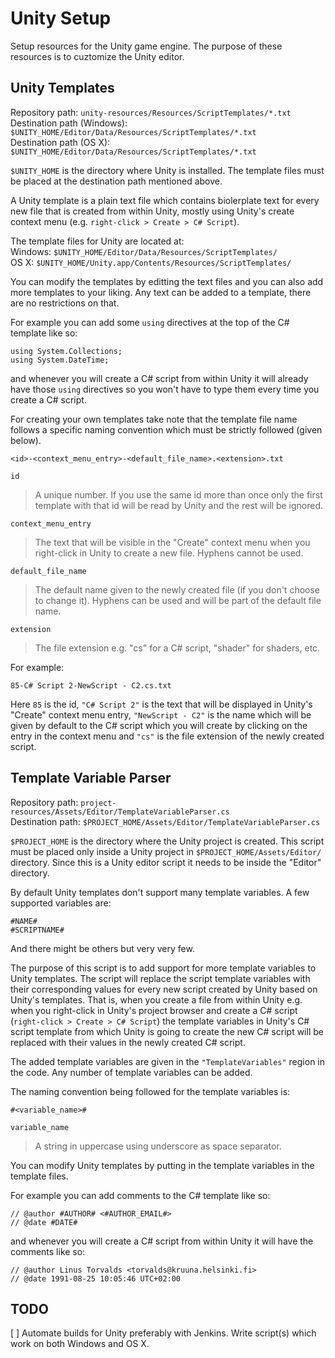 Unity Setup
===========

Setup resources for the Unity game engine. The purpose of these resources is to cuztomize the Unity editor.

## Unity Templates

Repository path: `unity-resources/Resources/ScriptTemplates/*.txt`  
Destination path (Windows): `$UNITY_HOME/Editor/Data/Resources/ScriptTemplates/*.txt`  
Destination path (OS X): `$UNITY_HOME/Editor/Data/Resources/ScriptTemplates/*.txt`

`$UNITY_HOME` is the directory where Unity is installed. The template files must be placed at the destination path mentioned above.

A Unity template is a plain text file which contains biolerplate text for every new file that is created from within Unity, mostly using Unity's create context menu (e.g. `right-click > Create > C# Script`).

The template files for Unity are located at:  
Windows:  `$UNITY_HOME/Editor/Data/Resources/ScriptTemplates/`  
OS X:  `$UNITY_HOME/Unity.app/Contents/Resources/ScriptTemplates/`

You can modify the templates by editting the text files and you can also add more templates to your liking. Any text can be added to a template, there are no restrictions on that.

For example you can add some `using` directives at the top of the C# template like so:

    using System.Collections;
    using System.DateTime;

and whenever you will create a C# script from within Unity it will already have those `using` directives so you won't have to type them every time you create a C# script.

For creating your own templates take note that the template file name follows a specific naming convention which must be strictly followed (given below).

`<id>-<context_menu_entry>-<default_file_name>.<extension>.txt`

`id`  
> A unique number. If you use the same id more than once only the first template with that id will be read by Unity and the rest will be ignored.

`context_menu_entry`  
> The text that will be visible in the "Create" context menu when you right-click in Unity to create a new file. Hyphens cannot be used.

`default_file_name`  
> The default name given to the newly created file (if you don't choose to change it). Hyphens can be used and will be part of the default file name.

`extension`  
> The file extension e.g. "cs" for a C# script, "shader" for shaders, etc.

For example:

`85-C# Script 2-NewScript - C2.cs.txt`

Here `85` is the id, `"C# Script 2"` is the text that will be displayed in Unity's "Create" context menu entry, `"NewScript - C2"` is the name which will be given by default to the C# script which you will create by clicking on the entry in the context menu and `"cs"` is the file extension of the newly created script.

## Template Variable Parser

Repository path: `project-resources/Assets/Editor/TemplateVariableParser.cs`  
Destination path: `$PROJECT_HOME/Assets/Editor/TemplateVariableParser.cs`

`$PROJECT_HOME` is the directory where the Unity project is created. This script must be placed only inside a Unity project in `$PROJECT_HOME/Assets/Editor/` directory. Since this is a Unity editor script it needs to be inside the "Editor" directory.

By default Unity templates don't support many template variables. A few supported variables are:

    #NAME#
    #SCRIPTNAME#

And there might be others but very very few.

The purpose of this script is to add support for more template variables to Unity templates. The script will replace the script template variables with their corresponding values for every new script created by Unity based on Unity's templates. That is, when you create a file from within Unity e.g. when you right-click in Unity's project browser and create a C# script (`right-click > Create > C# Script`) the template variables in Unity's C# script template from which Unity is going to create the new C# script will be replaced with their values in the newly created C# script.

The added template variables are given in the `"TemplateVariables"` region in the code. Any number of template variables can be added.

The naming convention being followed for the template variables is:

`#<variable_name>#`

`variable_name`  
> A string in uppercase using underscore as space separator.

You can modify Unity templates by putting in the template variables in the template files.

For example you can add comments to the C# template like so:

    // @author #AUTHOR# <#AUTHOR_EMAIL#>
    // @date #DATE#

and whenever you will create a C# script from within Unity it will have the comments like so:

    // @author Linus Torvalds <torvalds@kruuna.helsinki.fi>
    // @date 1991-08-25 10:05:46 UTC+02:00

## TODO
[ ] Automate builds for Unity preferably with Jenkins. Write script(s) which work on both Windows and OS X.
